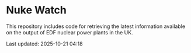 # Nuke Watch

This repository includes code for retrieving the latest information available on the output of EDF nuclear power plants in the UK.

Last updated: 2025-10-21 04:18